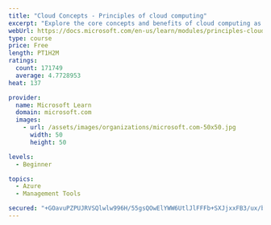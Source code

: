 ```yaml
---
title: "Cloud Concepts - Principles of cloud computing"
excerpt: "Explore the core concepts and benefits of cloud computing as you learn how to choose a cloud deployment model customized for your organization."
webUrl: https://docs.microsoft.com/en-us/learn/modules/principles-cloud-computing/
type: course
price: Free
length: PT1H2M
ratings:
  count: 171749
  average: 4.7728953
heat: 137

provider:
  name: Microsoft Learn
  domain: microsoft.com
  images:
    - url: /assets/images/organizations/microsoft.com-50x50.jpg
      width: 50
      height: 50

levels:
  - Beginner

topics:
  - Azure
  - Management Tools

secured: "+GOavuPZPUJRVSQlwlw996H/55gsQOwElYWW6UtlJlFFFb+SXJjxxFB3/ux/b/jxcO43oKDv+/nAn9H3KQyHAnPLGktubNISQjWeYJickj6zVm2+odhgiMKbYDFYgkhArm+z9yett5v49FClcwOOd/YF5gYxWd7GZ/HVr8b+wa0RxiOrF6pklmaTkX70otZo/4UmOgiOdszo3oXj6hctihQsTbPqCJMF7Q+82eKazHdcji1Z/+x2uJEqvPBl2Vc06F9DxmpWCpV98VJ7E93aqpaDuOJ1q3Epqc2WVCj+a3P5KlXLX2gsWsiXh1ROM+oBP9yFNyhGPX4QF7PgtbHHFMEXrfzQdwJbFsLkPkFuUB7ggOxV68NGp3DSj0DUq7k8bqmhgRpmuVdbXUZbz/yqtxEg1EXbm0gMxtcRDKAUTwRfN3FXMnWieAzqfr1BUkpX;sxDx7NqpumGq1ogLnqdTMw=="
---
```


